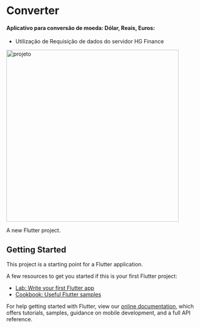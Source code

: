 # Converter

#### Aplicativo para conversão de moeda: Dólar, Reais, Euros:
 - Utilização de Requisição de dados do servidor HG Finance
<img height="450" align="center" src="https://imgur.com/rYlzsQz.gif" alt="projeto" />








A new Flutter project.

## Getting Started

This project is a starting point for a Flutter application.

A few resources to get you started if this is your first Flutter project:

- [Lab: Write your first Flutter app](https://flutter.dev/docs/get-started/codelab)
- [Cookbook: Useful Flutter samples](https://flutter.dev/docs/cookbook)

For help getting started with Flutter, view our
[online documentation](https://flutter.dev/docs), which offers tutorials,
samples, guidance on mobile development, and a full API reference.
